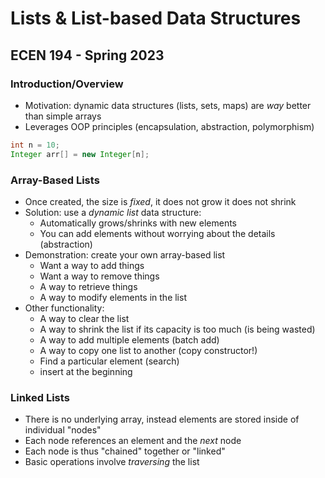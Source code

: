 # Lists & List-based Data Structures
## ECEN 194 - Spring 2023

### Introduction/Overview

* Motivation: dynamic data structures (lists, sets, maps) are *way* better than simple arrays
* Leverages OOP principles (encapsulation, abstraction, polymorphism)

```java
int n = 10;
Integer arr[] = new Integer[n];
```

### Array-Based Lists

* Once created, the size is *fixed*, it does not grow it does not shrink
* Solution: use a *dynamic list* data structure:
  * Automatically grows/shrinks with new elements
  * You can add elements without worrying about the details (abstraction)
* Demonstration: create your own array-based list
  * Want a way to add things
  * Want a way to remove things
  * A way to retrieve things
  * A way to modify elements in the list
* Other functionality:
  * A way to clear the list
  * A way to shrink the list if its capacity is too much (is being wasted)
  * A way to add multiple elements (batch add)
  * A way to copy one list to another (copy constructor!)
  * Find a particular element (search)
  * insert at the beginning

### Linked Lists

* There is no underlying array, instead elements are stored inside of individual "nodes"
* Each node references an element and the *next* node
* Each node is thus "chained" together or "linked"
* Basic operations involve *traversing* the list

```text








```

